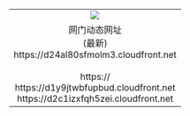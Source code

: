 ﻿<table>
  <tr></tr>
  <tr><td colspan=2 align=center><img src="https://d24al80sfmolm3.cloudfront.net/Up/oGate.jpg" /></td></tr>
  <tr><td colspan=2 align=center>网门动态网址<br/>(最新)
<br>https://d24al80sfmolm3.cloudfront.net
<br/>
<br>https://
<br>https://d1y9jtwbfupbud.cloudfront.net
<br>https://d2c1izxfqh5zei.cloudfront.net
    </td>
  </tr>
</table>
